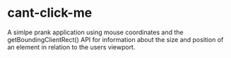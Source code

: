 # cant-click-me

A simlpe prank application using mouse coordinates and the getBoundingClientRect() API for information about the size and position of an element in relation to the users viewport.

